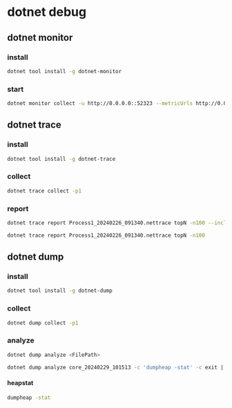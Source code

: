 # dotnet debug

## dotnet monitor
### install
```bash
dotnet tool install -g dotnet-monitor
```

### start
```bash
dotnet monitor collect -u http://0.0.0.0::52323 --metricUrls http://0.0.0.0:52325 --no-auth
```

## dotnet trace

### install
```bash
dotnet tool install -g dotnet-trace
```

### collect
```bash
dotnet trace collect -p1
```

### report
```bash
dotnet trace report Process1_20240226_091340.nettrace topN -n100 --inclusive
```

```bash
dotnet trace report Process1_20240226_091340.nettrace topN -n100
```

## dotnet dump
### install
```bash
dotnet tool install -g dotnet-dump
```

### collect
```bash
dotnet dump collect -p1
```

### analyze
```bash
dotnet dump analyze <FilePath>
```

```bash
dotnet dump analyze core_20240229_101513 -c 'dumpheap -stat' -c exit | more
```

#### heapstat
```bash
dumpheap -stat
``` 
